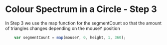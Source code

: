 # Colour Spectrum in a Circle - Step 3

In Step 3 we use the map function for the segmentCount so that the amount of triangles changes depending on the mouseY position

```js
    var segmentCount = map(mouseY, 0, height, 1, 360);
```
